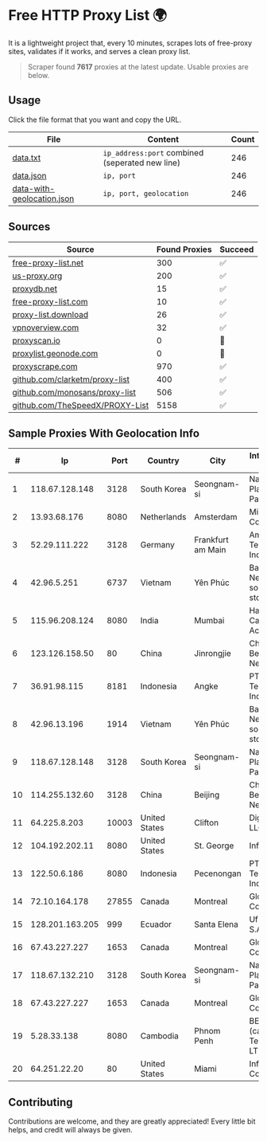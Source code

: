 
# Free HTTP Proxy List 🌍

It is a lightweight project that, every 10 minutes, scrapes lots of free-proxy sites, validates if it works, and serves a clean proxy list.


> Scraper found **7617** proxies at the latest update. Usable proxies are below.

## Usage

Click the file format that you want and copy the URL.


|File|Content|Count|
|----|-------|-----|
|[data.txt](https://raw.githubusercontent.com/themiralay/Proxy-List-World/master/data.txt)|`ip_address:port` combined (seperated new line)|246|
|[data.json](https://raw.githubusercontent.com/themiralay/Proxy-List-World/master/data.json)|`ip, port`|246|
|[data-with-geolocation.json](https://raw.githubusercontent.com/themiralay/Proxy-List-World/master/data-with-geolocation.json)|`ip, port, geolocation`|246|

## Sources

|Source|Found Proxies|Succeed|
|------|-------------|-------|
|[free-proxy-list.net](https://free-proxy-list.net)|300|✅|
|[us-proxy.org](https://www.us-proxy.org)|200|✅|
|[proxydb.net](http://proxydb.net)|15|✅|
|[free-proxy-list.com](https://free-proxy-list.com/?page=&port=&type%5B%5D=http&type%5B%5D=https&up_time=0&search=Search)|10|✅|
|[proxy-list.download](https://www.proxy-list.download/HTTP)|26|✅|
|[vpnoverview.com](https://vpnoverview.com/privacy/anonymous-browsing/free-proxy-servers)|32|✅|
|[proxyscan.io](https://www.proxyscan.io)|0|🚫|
|[proxylist.geonode.com](https://proxylist.geonode.com/api/proxy-list?limit=300&page=1&sort_by=lastChecked&sort_type=desc&protocols=http,https)|0|🚫|
|[proxyscrape.com](https://api.proxyscrape.com/v2/?request=displayproxies&protocol=http&timeout=10000&country=all&ssl=all&anonymity=all)|970|✅|
|[github.com/clarketm/proxy-list](https://raw.githubusercontent.com/clarketm/proxy-list/master/proxy-list-raw.txt)|400|✅|
|[github.com/monosans/proxy-list](https://raw.githubusercontent.com/monosans/proxy-list/main/proxies/http.txt)|506|✅|
|[github.com/TheSpeedX/PROXY-List](https://raw.githubusercontent.com/TheSpeedX/PROXY-List/master/http.txt)|5158|✅|


## Sample Proxies With Geolocation Info

|#|Ip|Port|Country|City|Internet Service Provider|
|-|--|----|-------|----|-------------------------|
|1|118.67.128.148|3128|South Korea|Seongnam-si|Naver Business Platform Asia Pacific Pte. Ltd.|
|2|13.93.68.176|8080|Netherlands|Amsterdam|Microsoft Corporation|
|3|52.29.111.222|3128|Germany|Frankfurt am Main|Amazon Technologies Inc.|
|4|42.96.5.251|6737|Vietnam|Yên Phúc|Bach Kim Network solutions Join stock company|
|5|115.96.208.124|8080|India|Mumbai|Hathway IP over Cable Internet Access|
|6|123.126.158.50|80|China|Jinrongjie|China Unicom Beijing Province Network|
|7|36.91.98.115|8181|Indonesia|Angke|PT Telekomunikasi Indonesia|
|8|42.96.13.196|1914|Vietnam|Yên Phúc|Bach Kim Network solutions Join stock company|
|9|118.67.128.148|3128|South Korea|Seongnam-si|Naver Business Platform Asia Pacific Pte. Ltd.|
|10|114.255.132.60|3128|China|Beijing|China Unicom Beijing Province Network|
|11|64.225.8.203|10003|United States|Clifton|DigitalOcean, LLC|
|12|104.192.202.11|8080|United States|St. George|InfoWest|
|13|122.50.6.186|8080|Indonesia|Pecenongan|PT Mora Telematika Indonesia|
|14|72.10.164.178|27855|Canada|Montreal|GloboTech Communications|
|15|128.201.163.205|999|Ecuador|Santa Elena|Ufinet Panama S.A.|
|16|67.43.227.227|1653|Canada|Montreal|GloboTech Communications|
|17|118.67.132.210|3128|South Korea|Seongnam-si|Naver Business Platform Asia Pacific Pte. Ltd.|
|18|67.43.227.227|1653|Canada|Montreal|GloboTech Communications|
|19|5.28.33.138|8080|Cambodia|Phnom Penh|BEE Union (cambodia) Telecom Co., LTD|
|20|64.251.22.20|80|United States|Miami|Infolink Global Corporation|



## Contributing

Contributions are welcome, and they are greatly appreciated! Every
little bit helps, and credit will always be given.

